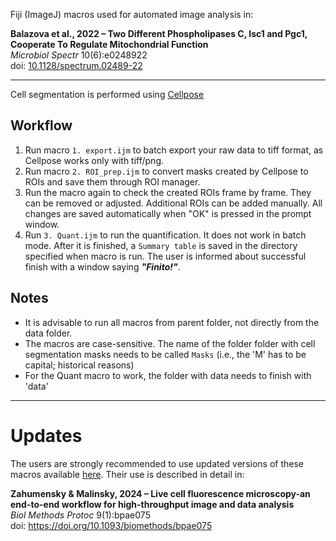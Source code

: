 Fiji (ImageJ) macros used for automated image analysis in:

**Balazova et al., 2022 – Two Different Phospholipases C, Isc1 and Pgc1, Cooperate To Regulate Mitochondrial Function**\
*Microbiol Spectr* 10(6):e0248922\
doi: [10.1128/spectrum.02489-22](https://doi-org.d360prx.biomed.cas.cz/10.1128/spectrum.02489-22)

---

Cell segmentation is performed using [Cellpose](https://github.com/MouseLand/cellpose/blob/master/README.md)

## Workflow
1. Run macro `1. export.ijm` to batch export your raw data to tiff format, as Cellpose works only with tiff/png.
2. Run macro `2. ROI_prep.ijm` to convert masks created by Cellpose to ROIs and save them through ROI manager.
3. Run the macro again to check the created ROIs frame by frame. They can be removed or adjusted. Additional ROIs can be added manually. All changes are saved automatically when "OK" is pressed in the prompt window.
4. Run `3. Quant.ijm` to run the quantification. It does not work in batch mode. After it is finished, a `Summary table` is saved in the directory specified when macro is run. The user is informed about successful finish with a window saying ***"Finito!"***.

## Notes
- It is advisable to run all macros from parent folder, not directly from the data folder.
- The macros are case-sensitive. The name of the folder folder with cell segmentation masks needs to be called `Masks` (i.e., the 'M' has to be capital; historical reasons)
- For the Quant macro to work, the folder with data needs to finish with 'data'

---
# Updates
The users are strongly recommended to use updated versions of these macros available [here](https://github.com/jakubzahumensky/microscopy_analysis).
Their use is described in detail in:

**Zahumensky & Malinsky, 2024 – Live cell fluorescence microscopy-an end-to-end workflow for high-throughput image and data analysis**\
*Biol Methods Protoc* 9(1):bpae075\
doi: https://doi.org/10.1093/biomethods/bpae075
